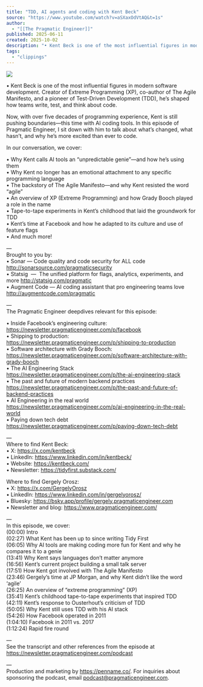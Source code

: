 ```yaml
---
title: "TDD, AI agents and coding with Kent Beck"
source: "https://www.youtube.com/watch?v=aSXaxOdVtAQ&t=1s"
author:
  - "[[The Pragmatic Engineer]]"
published: 2025-06-11
created: 2025-10-02
description: "• Kent Beck is one of the most influential figures in modern software development. Creator of Extreme Programming (XP), co-author of The Agile Manifesto, and..."
tags:
  - "clippings"
---
```

![](https://www.youtube.com/watch?v=aSXaxOdVtAQ)  

• Kent Beck is one of the most influential figures in modern software development. Creator of Extreme Programming (XP), co-author of The Agile Manifesto, and a pioneer of Test-Driven Development (TDD), he’s shaped how teams write, test, and think about code.  
  
Now, with over five decades of programming experience, Kent is still pushing boundaries—this time with AI coding tools. In this episode of Pragmatic Engineer, I sit down with him to talk about what’s changed, what hasn’t, and why he’s more excited than ever to code.  
  
In our conversation, we cover:  
  
• Why Kent calls AI tools an “unpredictable genie”—and how he’s using them  
• Why Kent no longer has an emotional attachment to any specific programming language  
• The backstory of The Agile Manifesto—and why Kent resisted the word “agile”  
• An overview of XP (Extreme Programming) and how Grady Booch played a role in the name  
• Tape-to-tape experiments in Kent’s childhood that laid the groundwork for TDD  
• Kent’s time at Facebook and how he adapted to its culture and use of feature flags  
• And much more!  
  
—  
Brought to you by:  
• Sonar — Code quality and code security for ALL code http://sonarsource.com/pragmaticsecurity  
•⁠ Statsig ⁠ — ⁠ The unified platform for flags, analytics, experiments, and more http://statsig.com/pragmatic  
• Augment Code — AI coding assistant that pro engineering teams love http://augmentcode.com/pragmatic  
  
—  
The Pragmatic Engineer deepdives relevant for this episode:  
  
• Inside Facebook’s engineering culture: https://newsletter.pragmaticengineer.com/p/facebook  
• Shipping to production: https://newsletter.pragmaticengineer.com/p/shipping-to-production  
• Software architecture with Grady Booch: https://newsletter.pragmaticengineer.com/p/software-architecture-with-grady-booch  
• The AI Engineering Stack https://newsletter.pragmaticengineer.com/p/the-ai-engineering-stack  
• The past and future of modern backend practices https://newsletter.pragmaticengineer.com/p/the-past-and-future-of-backend-practices  
• AI Engineering in the real world https://newsletter.pragmaticengineer.com/p/ai-engineering-in-the-real-world  
• Paying down tech debt https://newsletter.pragmaticengineer.com/p/paying-down-tech-debt  
  
—  
Where to find Kent Beck:  
• X: https://x.com/kentbeck  
• LinkedIn: https://www.linkedin.com/in/kentbeck/  
• Website: https://kentbeck.com/  
• Newsletter: https://tidyfirst.substack.com/  
  
Where to find Gergely Orosz:  
• X: https://x.com/GergelyOrosz  
• LinkedIn: https://www.linkedin.com/in/gergelyorosz/  
• Bluesky: https://bsky.app/profile/gergely.pragmaticengineer.com  
• Newsletter and blog: https://www.pragmaticengineer.com/  
  
—  
In this episode, we cover:  
(00:00) Intro  
(02:27) What Kent has been up to since writing Tidy First  
(06:05) Why AI tools are making coding more fun for Kent and why he compares it to a genie  
(13:41) Why Kent says languages don’t matter anymore  
(16:56) Kent’s current project building a small talk server  
(17:51) How Kent got involved with The Agile Manifesto  
(23:46) Gergely’s time at JP Morgan, and why Kent didn’t like the word ‘agile’  
(26:25) An overview of “extreme programming” (XP)  
(35:41) Kent’s childhood tape-to-tape experiments that inspired TDD  
(42:11) Kent’s response to Ousterhout’s criticism of TDD  
(50:05) Why Kent still uses TDD with his AI stack  
(54:26) How Facebook operated in 2011  
(1:04:10) Facebook in 2011 vs. 2017  
(1:12:24) Rapid fire round  
  
—  
See the transcript and other references from the episode at https://newsletter.pragmaticengineer.com/podcast  
  
—  
Production and marketing by https://penname.co/. For inquiries about sponsoring the podcast, email podcast@pragmaticengineer.com.